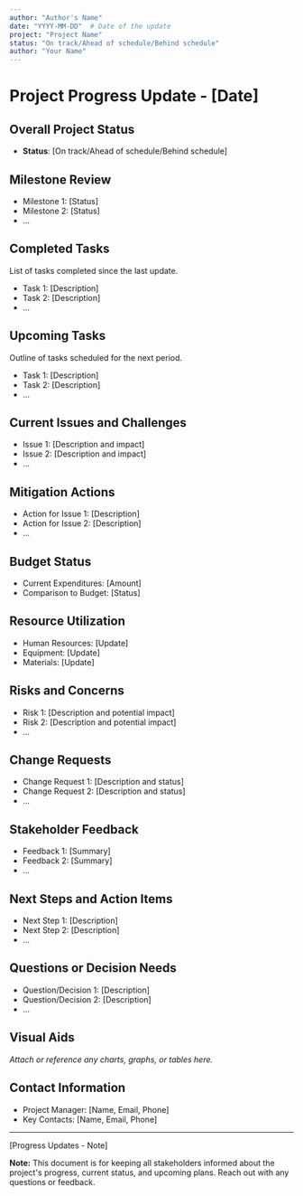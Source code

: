 ```yaml
---
author: "Author's Name"
date: "YYYY-MM-DD"  # Date of the update
project: "Project Name"
status: "On track/Ahead of schedule/Behind schedule"
author: "Your Name"
---
```


# Project Progress Update - [Date]

## Overall Project Status

- **Status**: [On track/Ahead of schedule/Behind schedule]

## Milestone Review

- Milestone 1: [Status]
- Milestone 2: [Status]
- ...

## Completed Tasks

List of tasks completed since the last update.

- Task 1: [Description]
- Task 2: [Description]
- ...

## Upcoming Tasks

Outline of tasks scheduled for the next period.

- Task 1: [Description]
- Task 2: [Description]
- ...

## Current Issues and Challenges

- Issue 1: [Description and impact]
- Issue 2: [Description and impact]
- ...

## Mitigation Actions

- Action for Issue 1: [Description]
- Action for Issue 2: [Description]
- ...

## Budget Status

- Current Expenditures: [Amount]
- Comparison to Budget: [Status]

## Resource Utilization

- Human Resources: [Update]
- Equipment: [Update]
- Materials: [Update]

## Risks and Concerns

- Risk 1: [Description and potential impact]
- Risk 2: [Description and potential impact]
- ...

## Change Requests

- Change Request 1: [Description and status]
- Change Request 2: [Description and status]
- ...

## Stakeholder Feedback

- Feedback 1: [Summary]
- Feedback 2: [Summary]
- ...

## Next Steps and Action Items

- Next Step 1: [Description]
- Next Step 2: [Description]
- ...

## Questions or Decision Needs

- Question/Decision 1: [Description]
- Question/Decision 2: [Description]
- ...

## Visual Aids

_Attach or reference any charts, graphs, or tables here._

## Contact Information

- Project Manager: [Name, Email, Phone]
- Key Contacts: [Name, Email, Phone]

---
[Progress Updates - Note]

**Note:** This document is for keeping all stakeholders informed about the project's progress, current status, and upcoming plans. Reach out with any questions or feedback.